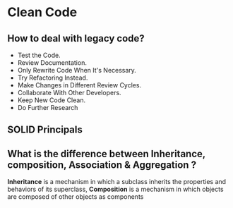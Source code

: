 


# Clean Code

## How to deal with legacy code?
- Test the Code. 
- Review Documentation. 
- Only Rewrite Code When It's Necessary.
- Try Refactoring Instead.
- Make Changes in Different Review Cycles.
- Collaborate With Other Developers.
- Keep New Code Clean.
- Do Further Research
## SOLID Principals
## What is the difference between Inheritance, composition, Association & Aggregation ?
**Inheritance** is a mechanism in which a subclass inherits the properties and behaviors of its superclass, **Composition** is a mechanism in which objects are composed of other objects as components

